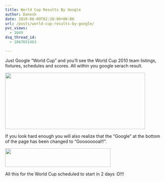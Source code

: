 ```yaml
---
title: World Cup Results By Google
author: Danesh
date: 2010-06-09T02:28:09+00:00
url: /posts/world-cup-results-by-google/
pvc_views:
  - 3049
dsq_thread_id:
  - 1067651463

---
```

Just Google &#8220;World Cup&#8221; and you&#8217;ll see the World Cup 2010 team listings, fixtures, schedules and scores. All within you google serach result.

<img loading="lazy" class="alignnone size-medium wp-image-2172" title="wordcup-google-1" src="/wp-content/uploads/2010/06/wordcup-google-1-450x182.png" alt="" width="450" height="182" srcset="/wp-content/uploads/2010/06/wordcup-google-1-450x182.png 450w, /wp-content/uploads/2010/06/wordcup-google-1.png 712w" sizes="(max-width: 450px) 100vw, 450px" /> 

If you look hard enough you will also realize that the &#8220;Google&#8221; at the bottom of the page has been changed to &#8220;Goooooooal!!&#8221;.

<img loading="lazy" class="alignnone size-full wp-image-2173" title="wordcup-google-2" src="/wp-content/uploads/2010/06/wordcup-google-2.png" alt="" width="339" height="60" /> 

All this for the World Cup scheduled to start in 2 days :D!!!